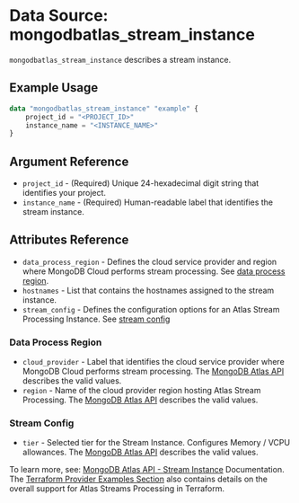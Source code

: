 # Data Source: mongodbatlas_stream_instance

`mongodbatlas_stream_instance` describes a stream instance.

## Example Usage

```terraform
data "mongodbatlas_stream_instance" "example" {
    project_id = "<PROJECT_ID>"
    instance_name = "<INSTANCE_NAME>"
}
```

## Argument Reference

* `project_id` - (Required) Unique 24-hexadecimal digit string that identifies your project.
* `instance_name` - (Required) Human-readable label that identifies the stream instance.

## Attributes Reference

* `data_process_region` - Defines the cloud service provider and region where MongoDB Cloud performs stream processing. See [data process region](#data-process-region).
* `hostnames` - List that contains the hostnames assigned to the stream instance.
* `stream_config` - Defines the configuration options for an Atlas Stream Processing Instance. See [stream config](#stream-config)


### Data Process Region

* `cloud_provider` - Label that identifies the cloud service provider where MongoDB Cloud performs stream processing. The [MongoDB Atlas API](https://www.mongodb.com/docs/atlas/reference/api-resources-spec/#tag/Streams/operation/createStreamInstance) describes the valid values.
* `region` - Name of the cloud provider region hosting Atlas Stream Processing. The [MongoDB Atlas API](https://www.mongodb.com/docs/atlas/reference/api-resources-spec/#tag/Streams/operation/createStreamInstance) describes the valid values.

### Stream Config

* `tier` - Selected tier for the Stream Instance. Configures Memory / VCPU allowances. The [MongoDB Atlas API](https://www.mongodb.com/docs/atlas/reference/api-resources-spec/#tag/Streams/operation/createStreamInstance) describes the valid values.

To learn more, see: [MongoDB Atlas API - Stream Instance](https://www.mongodb.com/docs/atlas/reference/api-resources-spec/#tag/Streams/operation/createStreamInstance) Documentation.
The [Terraform Provider Examples Section](https://github.com/mongodb/terraform-provider-mongodbatlas/blob/master/examples/mongodbatlas_stream_instance/atlas-streams-user-journey.md) also contains details on the overall support for Atlas Streams Processing in Terraform.

